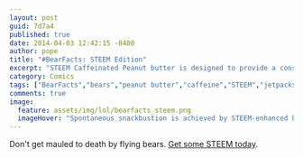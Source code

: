 ```yaml
---
layout: post
guid: 7d7a4
published: true
date: 2014-04-03 12:42:15 -0400
author: pope
title: "#BearFacts: STEEM Edition"
excerpt: "STEEM Caffeinated Peanut butter is designed to provide a consistent release of sustained energy to help humans Get Going. But as the label says, it's not safe for animals, and bears are no exception. Although it would be more accurate to say that Bears with STEEM are not safe for all life on Earth."
category: Comics
tags: ["BearFacts","bears","peanut butter","caffeine","STEEM","jetpacks","bursting into snacks","science","shameless promotional tie-ins","heart palpitations","PSA","natural wonders","bear poop","things that will fuck shit up","bearboom"]
comments: true 
image:
  feature: assets/img/lol/bearfacts_steem.png
  imageHover: "Spontaneous snackbustion is achieved by STEEM-enhanced bears traveling faster than the speed of sound, producing an immense and powerful shock wave known scientifically as a 'bearboom'."
---
```


Don't get mauled to death by flying bears. [Get some STEEM today](http://steempb.com).